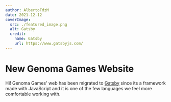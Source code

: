 ```yaml
---
author: AlbertoFdzM
date: 2021-12-12
coverImage:
  src: ./featured_image.png
  alt: Gatsby
  credit:
    name: Gatsby
    url: https://www.gatsbyjs.com/
---
```


# New Genoma Games Website

Hi! Genoma Games' web has been migrated to [Gatsby](https://www.gatsbyjs.com/) since its a framework made with JavaScript and it is one of the few languages we feel more comfortable working with.
